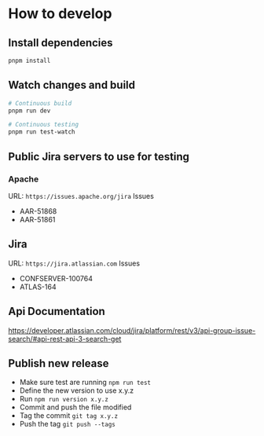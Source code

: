 # How to develop

## Install dependencies

```bash
pnpm install
```

## Watch changes and build

```bash
# Continuous build
pnpm run dev

# Continuous testing
pnpm run test-watch
```

## Public Jira servers to use for testing
### Apache
URL: `https://issues.apache.org/jira`
Issues
- AAR-51868
- AAR-51861
## Jira
URL: `https://jira.atlassian.com`
Issues
- CONFSERVER-100764
- ATLAS-164

## Api Documentation
https://developer.atlassian.com/cloud/jira/platform/rest/v3/api-group-issue-search/#api-rest-api-3-search-get

## Publish new release

- Make sure test are running `npm run test`
- Define the new version to use x.y.z
- Run `npm run version x.y.z`
- Commit and push the file modified
- Tag the commit `git tag x.y.z`
- Push the tag `git push --tags`
